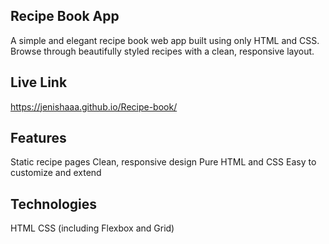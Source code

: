 ## Recipe Book App
A simple and elegant recipe book web app built using only HTML and CSS. Browse through beautifully styled recipes with a clean, responsive layout.

## Live Link
https://jenishaaa.github.io/Recipe-book/

## Features
Static recipe pages
Clean, responsive design
Pure HTML and CSS 
Easy to customize and extend

## Technologies
HTML
CSS (including Flexbox and Grid)
